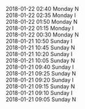 2018-01-22 02:40 Monday  N  
2018-01-22 02:35 Monday  I  
2018-01-22 01:50 Monday  N  
2018-01-22 01:15 Monday  I  
2018-01-22 00:30 Monday  N  
2018-01-21 10:50 Sunday  I  
2018-01-21 10:45 Sunday  N  
2018-01-21 10:20 Sunday  I  
2018-01-21 10:05 Sunday  N  
2018-01-21 09:40 Sunday  I  
2018-01-21 09:25 Sunday  N  
2018-01-21 09:20 Sunday  I  
2018-01-21 09:15 Sunday  N  
2018-01-21 09:10 Sunday  I  
2018-01-21 09:05 Sunday  N  
